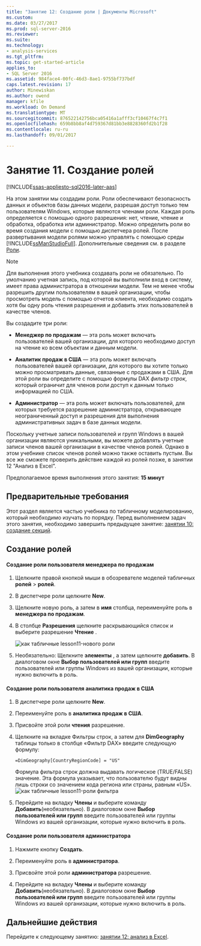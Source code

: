 ```yaml
---
title: "Занятие 12: Создание роли | Документы Microsoft"
ms.custom: 
ms.date: 03/27/2017
ms.prod: sql-server-2016
ms.reviewer: 
ms.suite: 
ms.technology:
- analysis-services
ms.tgt_pltfrm: 
ms.topic: get-started-article
applies_to:
- SQL Server 2016
ms.assetid: 984face4-00fc-46d3-8ae1-9755bf737bdf
caps.latest.revision: 17
author: Minewiskan
ms.author: owend
manager: kfile
ms.workload: On Demand
ms.translationtype: MT
ms.sourcegitcommit: 876522142756bca05416a1afff3cf10467f4c7f1
ms.openlocfilehash: 659b8bb8af4d759367d81bb3e8828360fd2b1f28
ms.contentlocale: ru-ru
ms.lasthandoff: 09/01/2017

---
```

# <a name="lesson-11-create-roles"></a>Занятие 11. Создание ролей
[!INCLUDE[ssas-appliesto-sql2016-later-aas](../includes/ssas-appliesto-sql2016-later-aas.md)]

На этом занятии мы создадим роли. Роли обеспечивают безопасность данных и объектов базы данных модели, разрешая доступ только тем пользователям Windows, которые являются членами роли. Каждая роль определяется с помощью одного разрешения: нет, чтение, чтение и обработка, обработка или администратор. Можно определить роли во время создания модели с помощью диспетчера ролей. После развертывания модели ролями можно управлять с помощью среды [!INCLUDE[ssManStudioFull](../includes/ssmanstudiofull-md.md)]. Дополнительные сведения см. в разделе [Роли](../analysis-services/tabular-models/roles-ssas-tabular.md).  
  
> [!NOTE]  
> Для выполнения этого учебника создавать роли не обязательно. По умолчанию учетная запись, под которой вы выполнили вход в систему, имеет права администратора в отношении модели. Тем не менее чтобы разрешить другим пользователям в вашей организации, чтобы просмотреть модель с помощью отчетов клиента, необходимо создать хотя бы одну роль чтения разрешения и добавить этих пользователей в качестве членов.  
  
Вы создадите три роли:  
  
-   **Менеджер по продажам** — эта роль может включать пользователей вашей организации, для которого необходимо доступ на чтение ко всем объектам и данным модели.  
  
-   **Аналитик продаж в США** — эта роль может включать пользователей вашей организации, для которого вы хотите только можно просматривать данные, связанные с продажами в США. Для этой роли вы определите с помощью формулы DAX *фильтр строк*, который ограничит для членов роли доступ к данным только информацией по США.  
  
-   **Администратор** — эта роль может включать пользователей, для которых требуется разрешение администратора, открывающее неограниченный доступ и разрешения для выполнения административных задач в базе данных модели.  
  
Поскольку учетные записи пользователей и групп Windows в вашей организации являются уникальными, вы можете добавлять учетные записи членов вашей организации в качестве членов ролей. Однако в этом учебнике список членов ролей можно также оставить пустым. Вы все же сможете проверить действие каждой из ролей позже, в занятии 12 "Анализ в Excel".  
  
Предполагаемое время выполнения этого занятия: **15 минут**  
  
## <a name="prerequisites"></a>Предварительные требования  
Этот раздел является частью учебника по табличному моделированию, который необходимо изучать по порядку. Перед выполнением задач этого занятия, необходимо завершить предыдущее занятие: [занятии 10: создание секций](../analysis-services/lesson-10-create-partitions.md).  
  
## <a name="create-roles"></a>Создание ролей  
  
#### <a name="to-create-a-sales-manager-user-role"></a>Создание роли пользователя менеджера по продажам  
  
1.  Щелкните правой кнопкой мыши в обозревателе моделей табличных **ролей** > **ролей**.  
  
2.  В диспетчере роли щелкните **New**.  
  
3.  Щелкните новую роль, а затем в **имя** столбца, переименуйте роль в **менеджера по продажам**.  
  
4.  В столбце **Разрешения** щелкните раскрывающийся список и выберите разрешение **Чтение** . 

    ![как табличные lesson11-нового роли](../analysis-services/media/as-tabular-lesson11-new-role.png) 
  
5.  Необязательно: Щелкните **элементы** , а затем щелкните **добавить**. В диалоговом окне **Выбор пользователей или групп** введите пользователей или группы Windows из вашей организации, которые нужно включить в роль.  
  
#### <a name="to-create-a-sales-analyst-us-user-role"></a>Создание роли пользователя аналитика продаж в США  
  
1.  В диспетчере роли щелкните **New**.    
  
2.  Переименуйте роль в **аналитика продаж в США**.  
  
3.  Присвойте этой роли **чтения** разрешение.  
  
4.  Щелкните на вкладке Фильтры строк, а затем для **DimGeography** таблицы только в столбце «Фильтр DAX» введите следующую формулу:  
  
    ```
    =DimGeography[CountryRegionCode] = "US" 
    ```
    
    Формула фильтра строк должна выдавать логическое (TRUE/FALSE) значение. Эта формула указывает, что пользователю будут видны лишь строки со значением кода региона или страны, равным «US».  
    ![как табличные lesson11-роли фильтра](../analysis-services/media/as-tabular-lesson11-role-filter.png) 
  
6.  Перейдите на вкладку **Члены** и выберите команду **Добавить**(необязательно). В диалоговом окне **Выбор пользователей или групп** введите пользователей или группы Windows из вашей организации, которые нужно включить в роль.  
  
#### <a name="to-create-an-administrator-user-role"></a>Создание роли пользователя администратора  
  
1.  Нажмите кнопку **Создать**.  
  
2.  Переименуйте роль в **администратора**.  
  
3.  Присвойте этой роли **администратора** разрешение.  
  
4.  Перейдите на вкладку **Члены** и выберите команду **Добавить**(необязательно). В диалоговом окне **Выбор пользователей или групп** введите пользователей или группы Windows из вашей организации, которые нужно включить в роль. 
  
  
## <a name="whats-next"></a>Дальнейшие действия
Перейдите к следующему занятию: [занятии 12: анализ в Excel](../analysis-services/lesson-12-analyze-in-excel.md).

  
  


